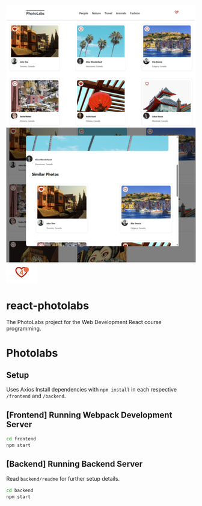 !['main page'](https://github.com/jon-jh/sharing-photo/blob/main/docs/overview.png)
!['similar photos in modal'](https://github.com/jon-jh/sharing-photo/blob/main/docs/related-photos.png)
!['notification and counter'](https://github.com/jon-jh/sharing-photo/blob/main/docs/like-counter.png)

# react-photolabs
The PhotoLabs project for the Web Development React course programming.
# Photolabs
## Setup

Uses Axios
Install dependencies with `npm install` in each respective `/frontend` and `/backend`.

## [Frontend] Running Webpack Development Server
```sh
cd frontend
npm start
```

## [Backend] Running Backend Server
Read `backend/readme` for further setup details.
```sh
cd backend
npm start
```
